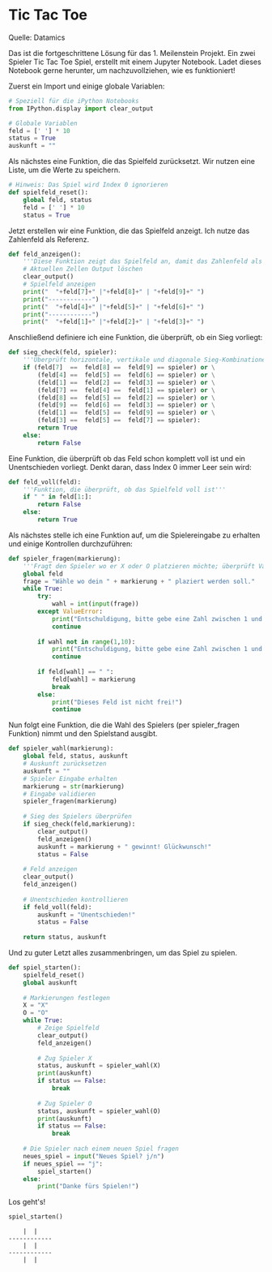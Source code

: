 # Tic Tac Toe

Quelle: Datamics

Das ist die fortgeschrittene Lösung für das 1. Meilenstein Projekt. Ein zwei Spieler Tic Tac Toe Spiel, erstellt mit einem Jupyter Notebook. Ladet dieses Notebook gerne herunter, um nachzuvollziehen, wie es funktioniert!

Zuerst ein Import und einige globale Variablen:


```python
# Speziell für die iPython Notebooks
from IPython.display import clear_output

# Globale Variablen
feld = [' '] * 10
status = True
auskunft = ""
```

Als nächstes eine Funktion, die das Spielfeld zurücksetzt. Wir nutzen eine Liste, um die Werte zu speichern.


```python
# Hinweis: Das Spiel wird Index 0 ignorieren
def spielfeld_reset():
    global feld, status
    feld = [' '] * 10
    status = True
```

Jetzt erstellen wir eine Funktion, die das Spielfeld anzeigt. Ich nutze das Zahlenfeld als Referenz.


```python
def feld_anzeigen():
    '''Diese Funktion zeigt das Spielfeld an, damit das Zahlenfeld als Referenz genutzt werden kann.'''
    # Aktuellen Zellen Output löschen
    clear_output()
    # Spielfeld anzeigen
    print("  "+feld[7]+" |"+feld[8]+" | "+feld[9]+" ")
    print("------------")
    print("  "+feld[4]+" |"+feld[5]+" | "+feld[6]+" ")
    print("------------")
    print("  "+feld[1]+" |"+feld[2]+" | "+feld[3]+" ")
```

Anschließend definiere ich eine Funktion, die überprüft, ob ein Sieg vorliegt:


```python
def sieg_check(feld, spieler):
    '''Überprüft horizontale, vertikale und diagonale Sieg-Kombinationen.'''
    if (feld[7]  ==  feld[8] ==  feld[9] == spieler) or \
        (feld[4] ==  feld[5] ==  feld[6] == spieler) or \
        (feld[1] ==  feld[2] ==  feld[3] == spieler) or \
        (feld[7] ==  feld[4] ==  feld[1] == spieler) or \
        (feld[8] ==  feld[5] ==  feld[2] == spieler) or \
        (feld[9] ==  feld[6] ==  feld[3] == spieler) or \
        (feld[1] ==  feld[5] ==  feld[9] == spieler) or \
        (feld[3] ==  feld[5] ==  feld[7] == spieler):
        return True
    else:
        return False
```

Eine Funktion, die überprüft ob das Feld schon komplett voll ist und ein Unentschieden vorliegt. Denkt daran, dass Index 0 immer Leer sein wird:


```python
def feld_voll(feld):
    '''Funktion, die überprüft, ob das Spielfeld voll ist'''
    if " " in feld[1:]:
        return False
    else:
        return True
```

Als nächstes stelle ich eine Funktion auf, um die Spielereingabe zu erhalten und einige Kontrollen durchzuführen:


```python
def spieler_fragen(markierung):
    '''Fragt den Spieler wo er X oder O platzieren möchte; überprüft Validität'''
    global feld
    frage = "Wähle wo dein " + markierung + " plaziert werden soll."
    while True:
        try:
            wahl = int(input(frage))
        except ValueError:
            print("Entschuldigung, bitte gebe eine Zahl zwischen 1 und 9 ein.")
            continue
            
        if wahl not in range(1,10):
            print("Entschuldigung, bitte gebe eine Zahl zwischen 1 und 9 ein.")
            continue
        
        if feld[wahl] == " ":
            feld[wahl] = markierung
            break
        else:
            print("Dieses Feld ist nicht frei!")
            continue
```

Nun folgt eine Funktion, die die Wahl des Spielers (per spieler_fragen Funktion) nimmt und den Spielstand ausgibt.


```python
def spieler_wahl(markierung):
    global feld, status, auskunft
    # Auskunft zurücksetzen
    auskunft = ""
    # Spieler Eingabe erhalten
    markierung = str(markierung)
    # Eingabe validieren
    spieler_fragen(markierung)
    
    # Sieg des Spielers überprüfen
    if sieg_check(feld,markierung):
        clear_output()
        feld_anzeigen()
        auskunft = markierung + " gewinnt! Glückwunsch!"
        status = False
        
    # Feld anzeigen
    clear_output()
    feld_anzeigen()
    
    # Unentschieden kontrollieren
    if feld_voll(feld):
        auskunft = "Unentschieden!"
        status = False
        
    return status, auskunft
```

Und zu guter Letzt alles zusammenbringen, um das Spiel zu spielen.


```python
def spiel_starten():
    spielfeld_reset()
    global auskunft
    
    # Markierungen festlegen
    X = "X"
    O = "O"
    while True:
        # Zeige Spielfeld
        clear_output()
        feld_anzeigen()
        
        # Zug Spieler X
        status, auskunft = spieler_wahl(X)
        print(auskunft)
        if status == False:
            break
            
        # Zug Spieler O
        status, auskunft = spieler_wahl(O)
        print(auskunft)
        if status == False:
            break
            
    # Die Spieler nach einem neuen Spiel fragen
    neues_spiel = input("Neues Spiel? j/n")
    if neues_spiel == "j":
        spiel_starten()
    else:
        print("Danke fürs Spielen!")
```

Los geht's!


```python
spiel_starten()
```

        |  |   
    ------------
        |  |   
    ------------
        |  |   

